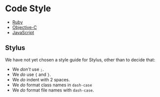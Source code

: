 # Code Style

* [Ruby](https://github.com/bbatsov/ruby-style-guide)
* [Objective-C](https://github.com/hyperoslo/objective-c-style-guide)
* [JavaScript](https://github.com/hyperoslo/eslint-config)

## Stylus

We have not yet chosen a style guide for Stylus, other than to decide that:

* We *don't* use `;`.
* We *do* use `{` and `}`.
* We *do* indent with 2 spaces.
* We *do* format class names in `dash-case`
* We *do* format file names with `dash-case`.
